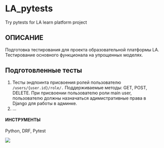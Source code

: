 # LA_pytests
Try pytests for LA learn platform project

## ОПИСАНИЕ
Подготовка тестирования для проекта образовательной платформы LA. Тестирование основного функционала на упрощенных моделях.

## Подготовленные тесты
1. Тесты эндпоинта присвоения ролей пользователю `/users/{user.id}/role/.`
Поддерживаемые методы: GET, POST, DELETE. При присвоении пользователю роли main user, пользователю должны назначаться адимистративные права в Django для работы в админке.
2. ...

#### ИНСТРУМЕНТЫ
Python, DRF, Pytest

![](https://img.shields.io/github/languages/top/Katsmannn/social-net-yatube)